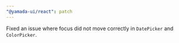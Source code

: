 ```yaml
---
"@yamada-ui/react": patch
---
```


Fixed an issue where focus did not move correctly in `DatePicker` and `ColorPicker`.
